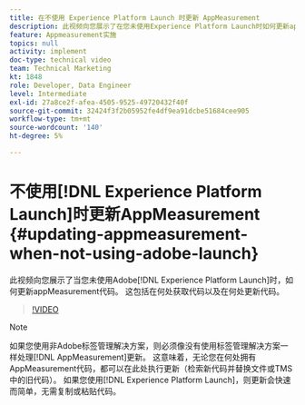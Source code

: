 ```yaml
---
title: 在不使用 Experience Platform Launch 时更新 AppMeasurement
description: 此视频向您展示了在您未使用Experience Platform Launch时如何更新appMeasurement代码。 这包括在何处获取代码以及在何处更新代码。
feature: Appmeasurement实施
topics: null
activity: implement
doc-type: technical video
team: Technical Marketing
kt: 1848
role: Developer, Data Engineer
level: Intermediate
exl-id: 27a8ce2f-afea-4505-9525-49720432f40f
source-git-commit: 32424f3f2b05952fe4df9ea91dcbe51684cee905
workflow-type: tm+mt
source-wordcount: '140'
ht-degree: 5%

---
```


# 不使用[!DNL Experience Platform Launch]时更新AppMeasurement {#updating-appmeasurement-when-not-using-adobe-launch}

此视频向您展示了当您未使用Adobe[!DNL Experience Platform Launch]时，如何更新appMeasurement代码。 这包括在何处获取代码以及在何处更新代码。

>[!VIDEO](https://video.tv.adobe.com/v/25913/?quality=12)

>[!NOTE]
>
>如果您使用非Adobe标签管理解决方案，则必须像没有使用标签管理解决方案一样处理[!DNL AppMeasurement]更新。 这意味着，无论您在何处拥有AppMeasurement代码，都可以在此处执行更新（检索新代码并替换文件或TMS中的旧代码）。 如果您使用[!DNL Experience Platform Launch]，则更新会快速而简单，无需复制或粘贴代码。

